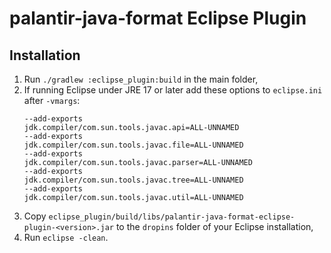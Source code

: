 # palantir-java-format Eclipse Plugin

## Installation

1. Run `./gradlew :eclipse_plugin:build` in the main folder,
1. If running Eclipse under JRE 17 or later add these options to `eclipse.ini` after `-vmargs`:
   ```
   --add-exports
   jdk.compiler/com.sun.tools.javac.api=ALL-UNNAMED
   --add-exports
   jdk.compiler/com.sun.tools.javac.file=ALL-UNNAMED
   --add-exports
   jdk.compiler/com.sun.tools.javac.parser=ALL-UNNAMED
   --add-exports
   jdk.compiler/com.sun.tools.javac.tree=ALL-UNNAMED
   --add-exports
   jdk.compiler/com.sun.tools.javac.util=ALL-UNNAMED
   ```
1. Copy `eclipse_plugin/build/libs/palantir-java-format-eclipse-plugin-<version>.jar` to the `dropins` folder of your Eclipse installation,
1. Run `eclipse -clean`.
